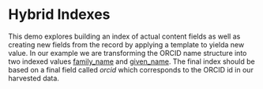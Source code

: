 
# Hybrid Indexes

This demo explores building an index of actual content fields as well as creating
new fields from the record by applying a template to yielda new value.  In our 
example we are transforming the ORCID name structure into two indexed values
[family_name](family_name.tmpl)  and [given_name](given_name.tmpl). The final
index should be based on a final field called _orcid_ which corresponds to the
ORCID id in our harvested data.


